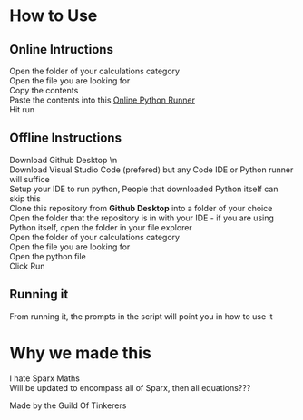 # How to Use

## Online Intructions
Open the folder of your calculations category  
Open the file you are looking for  
Copy the contents  
Paste the contents into this [Online Python Runner](https://www.programiz.com/python-programming/online-compiler/)  
Hit run  

## Offline Instructions
Download Github Desktop \n  
Download Visual Studio Code (prefered) but any Code IDE or Python runner will suffice  
Setup your IDE to run python, People that downloaded Python itself can skip this  
Clone this repository from **Github Desktop** into a folder of your choice  
Open the folder that the repository is in with your IDE - if you are using Python itself, open the folder in your file explorer  
Open the folder of your calculations category  
Open the file you are looking for  
Open the python file  
Click Run  

## Running it
From running it, the prompts in the script will point you in how to use it  

# Why we made this

I hate Sparx Maths  
Will be updated to encompass all of Sparx, then all equations???  

Made by the Guild Of Tinkerers 
